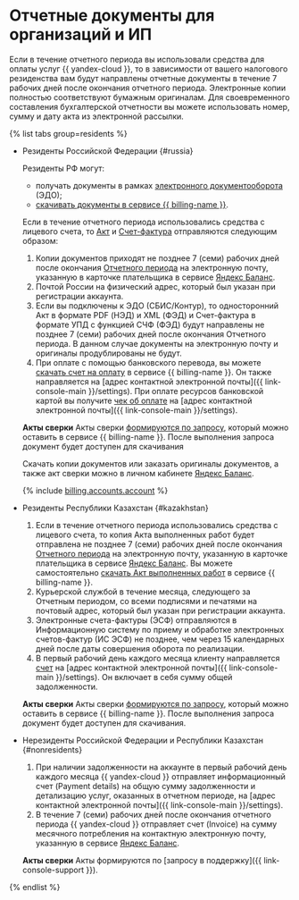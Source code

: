 # Отчетные документы для организаций и ИП

Если в течение отчетного периода вы использовали средства для оплаты услуг {{ yandex-cloud }}, то в зависимости от вашего налогового резиденства вам будут направлены отчетные документы в течение 7 рабочих дней после окончания отчетного периода.
Электронные копии полностью соответствуют бумажным оригиналам. Для своевременного составления бухгалтерской отчетности вы можете использовать номер, сумму и дату акта из электронной рассылки.

{% list tabs group=residents %}


- Резиденты Российской Федерации {#russia}

  Резиденты РФ могут:
  * получать документы в рамках [электронного документооборота](../concepts/edo.md) (ЭДО);
  * [скачивать документы в сервисе {{ billing-name }}](../operations/download-reporting-docs.md). 

  Если в течение отчетного периода использовались средства с лицевого счета, то [Акт](../concepts/act.md) и [Счет-фактура](../concepts/invoice.md) отправляются следующим образом:
  1. Копии документов приходят не позднее 7 (семи) рабочих дней после окончания [Отчетного периода](../concepts/reporting-period.md) на электронную почту, указанную в карточке плательщика в сервисе [Яндекс Баланс](https://balance.yandex.ru).
  1. Почтой России на физический адрес, который был указан при регистрации аккаунта.
  1. Если вы подключены к ЭДО (СБИС/Контур), то односторонний Акт в формате PDF (НЭД) и XML (ФЭД) и Счет-фактура в формате УПД с функцией СЧФ (ФЭД) будут направлены не позднее 7 (семи) рабочих дней после окончания Отчетного периода. В данном случае документы на электронную почту и оригиналы продублированы не будут.
  1. При оплате с помощью банковского перевода, вы можете [скачать счет на оплату](../operations/pay-the-bill.md) в сервисе {{ billing-name }}. Он также направляется на [адрес контактной электронной почты]({{ link-console-main }}/settings). При оплате ресурсов банковской картой вы получите [чек об оплате](../concepts/business-bill.md) на [адрес контактной электронной почты]({{ link-console-main }}/settings).
  
  **Акты сверки**
  Акты сверки [формируются по запросу](../operations/download-reporting-docs), который можно оставить в сервисе {{ billing-name }}. После выполнения запроса документ будет доступен для скачивания

  Скачать копии документов или заказать оригиналы документов, а также акт сверки можно в личном кабинете [Яндекс Баланс](https://balance.yandex.ru).

  {% include [billing.accounts.account](../../_includes/billing/accountant-role.md) %}


- Резиденты Республики Казахстан {#kazakhstan}

  1. Если в течение отчетного периода использовались средства с лицевого счета, то копия Акта выполненных работ будет отправлена не позднее 7 (семи) рабочих дней после окончания [Отчетного периода](../concepts/reporting-period.md) на электронную почту, указанную в карточке плательщика в сервисе [Яндекс Баланс](https://balance.yandex.ru). Вы можете самостоятельно [скачать Акт выполненных работ](../operations/download-reporting-docs.md) в сервисе {{ billing-name }}.
  1. Курьерской службой в течение месяца, следующего за Отчетным периодом, со всеми подписями и печатями на почтовый адрес, который был указан при регистрации аккаунта.
  1. Электронные счета-фактуры (ЭСФ) отправляются в Информационную систему по приему и обработке электронных счетов-фактур (ИС ЭСФ) не позднее, чем через 15 календарных дней после даты совершения оборота по реализации.
  1. В первый рабочий день каждого месяца клиенту направляется [счет](../concepts/bill.md) на [адрес контактной электронной почты]({{ link-console-main }}/settings). Он включает в себя сумму общей задолженности.

  **Акты сверки**
  Акты сверки [формируются по запросу](../operations/download-reporting-docs), который можно оставить в сервисе {{ billing-name }}. После выполнения запроса документ будет доступен для скачивания.

- Нерезиденты Российской Федерации и Республики Казахстан {#nonresidents}

  1. При наличии задолженности на аккаунте в первый рабочий день каждого месяца {{ yandex-cloud }} отправляет информационный счет (Payment details) на общую сумму задолженности и детализацию услуг, оказанных в отчетном периоде, на [адрес контактной электронной почты]({{ link-console-main }}/settings).
  1. В течение 7 (семи) рабочих дней после окончания отчетного периода {{ yandex-cloud }} отправляет счет (Invoice) на сумму месячного потребления на контактную электронную почту, указанную в сервисе [Яндекс Баланс](https://balance.yandex.ru).

  **Акты сверки**
  Акты формируются по [запросу в поддержку]({{ link-console-support }}).

{% endlist %}